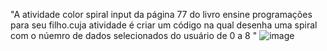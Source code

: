 "A atividade color spiral input da página 77 do livro ensine programações para seu filho.cuja atividade é criar um código na qual desenha uma spiral com o núemro de dados selecionados do usuário de 0 a  8 " 
![image](https://github.com/user-attachments/assets/8a62db85-605e-4065-b890-a1488afec502)
